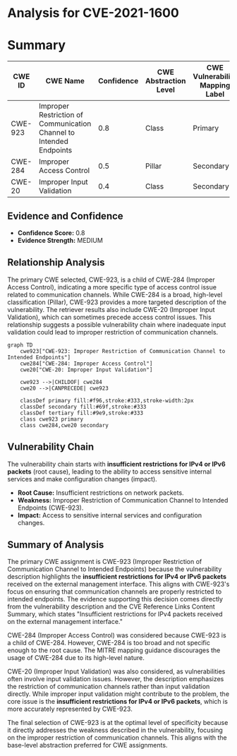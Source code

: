 # Analysis for CVE-2021-1600

# Summary
| CWE ID | CWE Name | Confidence | CWE Abstraction Level | CWE Vulnerability Mapping Label | CWE-Vulnerability Mapping Notes |
|---|---|---|---|---|---|
| CWE-923 | Improper Restriction of Communication Channel to Intended Endpoints | 0.8 | Class | Primary | Allowed-with-Review |
| CWE-284 | Improper Access Control | 0.5 | Pillar | Secondary | Discouraged |
| CWE-20 | Improper Input Validation | 0.4 | Class | Secondary | Discouraged |

## Evidence and Confidence

*   **Confidence Score:** 0.8
*   **Evidence Strength:** MEDIUM

## Relationship Analysis
The primary CWE selected, CWE-923, is a child of CWE-284 (Improper Access Control), indicating a more specific type of access control issue related to communication channels. While CWE-284 is a broad, high-level classification (Pillar), CWE-923 provides a more targeted description of the vulnerability. The retriever results also include CWE-20 (Improper Input Validation), which can sometimes precede access control issues. This relationship suggests a possible vulnerability chain where inadequate input validation could lead to improper restriction of communication channels.

```mermaid
graph TD
    cwe923["CWE-923: Improper Restriction of Communication Channel to Intended Endpoints"]
    cwe284["CWE-284: Improper Access Control"]
    cwe20["CWE-20: Improper Input Validation"]
    
    cwe923 -->|CHILDOF| cwe284
    cwe20 -->|CANPRECEDE| cwe923
    
    classDef primary fill:#f96,stroke:#333,stroke-width:2px
    classDef secondary fill:#69f,stroke:#333
    classDef tertiary fill:#9e9,stroke:#333
    class cwe923 primary
    class cwe284,cwe20 secondary
```

## Vulnerability Chain
The vulnerability chain starts with **insufficient restrictions for IPv4 or IPv6 packets** (root cause), leading to the ability to access sensitive internal services and make configuration changes (impact).

*   **Root Cause:** Insufficient restrictions on network packets.
*   **Weakness:** Improper Restriction of Communication Channel to Intended Endpoints (CWE-923).
*   **Impact:** Access to sensitive internal services and configuration changes.

## Summary of Analysis
The primary CWE assignment is CWE-923 (Improper Restriction of Communication Channel to Intended Endpoints) because the vulnerability description highlights the **insufficient restrictions for IPv4 or IPv6 packets** received on the external management interface. This aligns with CWE-923's focus on ensuring that communication channels are properly restricted to intended endpoints. The evidence supporting this decision comes directly from the vulnerability description and the CVE Reference Links Content Summary, which states "Insufficient restrictions for IPv4 packets received on the external management interface."

CWE-284 (Improper Access Control) was considered because CWE-923 is a child of CWE-284. However, CWE-284 is too broad and not specific enough to the root cause. The MITRE mapping guidance discourages the usage of CWE-284 due to its high-level nature.

CWE-20 (Improper Input Validation) was also considered, as vulnerabilities often involve input validation issues. However, the description emphasizes the restriction of communication channels rather than input validation directly. While improper input validation might contribute to the problem, the core issue is the **insufficient restrictions for IPv4 or IPv6 packets**, which is more accurately represented by CWE-923.

The final selection of CWE-923 is at the optimal level of specificity because it directly addresses the weakness described in the vulnerability, focusing on the improper restriction of communication channels. This aligns with the base-level abstraction preferred for CWE assignments.